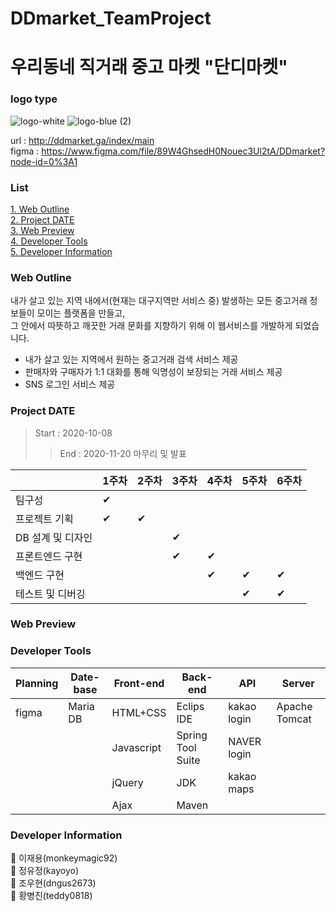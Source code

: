 # DDmarket_TeamProject

# 우리동네 직거래 중고 마켓 "단디마켓"

### logo type
![logo-white](https://user-images.githubusercontent.com/66930491/98910635-cb8d5200-2506-11eb-8725-46ba8e4be9dc.jpg)
![logo-blue (2)](https://user-images.githubusercontent.com/66930491/98911018-4b1b2100-2507-11eb-8a0d-5245cb8951d9.jpg)

url : http://ddmarket.ga/index/main</br>
figma : https://www.figma.com/file/89W4GhsedH0Nouec3Ul2tA/DDmarket?node-id=0%3A1

### List
[1. Web Outline](#Web-Outline)<br/>
[2. Project DATE](#Project-DATE)<br/>
[3. Web Preview](#Web-Preview)<br/>
[4. Developer Tools](#Developer-Tools)<br/>
[5. Developer Information](#Developer-Information)

### Web Outline

내가 살고 있는 지역 내에서(현재는 대구지역만 서비스 중) 발생하는 모든 중고거래 정보들이 모이는 플랫폼을 만들고,</br>
그 안에서 따뜻하고 깨끗한 거래 문화를 지향하기 위해 이 웹서비스를 개발하게 되었습니다.</br> 
- 내가 살고 있는 지역에서 원하는 중고거래 검색 서비스 제공</br>
- 판매자와 구매자가 1:1 대화를 통해 익명성이 보장되는 거래 서비스 제공</br>
- SNS 로그인 서비스 제공

### Project DATE

> Start : 2020-10-08
>> End : 2020-11-20 마무리 및 발표

|                   | 1주차 | 2주차 | 3주차 | 4주차 | 5주차 | 6주차 |
| ------------------ | ----- | ----- | ----- | ----- | ----- | ----- |
| 팀구성            | ✔     |       |       |       |       |       |
| 프로젝트 기획     | ✔     | ✔     |       |       |       |       |
| DB 설계 및 디자인 |       |       | ✔     |       |       |       |
| 프론트엔드 구현   |       |       | ✔     | ✔     |       |       |
| 백엔드 구현       |       |       |       | ✔     | ✔     | ✔     |
| 테스트 및 디버깅  |       |       |       |       | ✔     | ✔     |

### Web Preview



### Developer Tools

| Planning | Date-base | Front-end  | Back-end           | API          | Server        |
| -------- | --------- | ---------- | ------------------ | ------------ | ------------- |
| figma    | Maria DB  | HTML+CSS   | Eclips IDE         | kakao login  | Apache Tomcat |
|          |           | Javascript | Spring Tool Suite  | NAVER login  |               |
|          |           | jQuery     | JDK                | kakao maps   |               |
|          |           | Ajax       | Maven              |              |               |


### Developer Information

🙌 이재용(monkeymagic92)
<br/>
🙌 정유정(kayoyo)
<br/>
🙌 조우현(dngus2673)
<br/>
🙌 황병진(teddy0818)
<br/>
